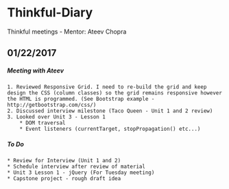 # Thinkful-Diary
Thinkful meetings - Mentor: Ateev Chopra

## 01/22/2017

##### Meeting with Ateev

	1. Reviewed Responsive Grid. I need to re-build the grid and keep design the CSS (column classes) so the grid remains responsive however the HTML is programmed. (See Bootstrap example - http://getbootstrap.com/css/)
	2. Discussed interview milestone (Taco Queen - Unit 1 and 2 review)
	3. Looked over Unit 3 - Lesson 1
		* DOM traversal
		* Event listeners (currentTarget, stopPropagation() etc...)

##### To Do

	* Review for Interview (Unit 1 and 2)
	* Schedule interview after review of material
	* Unit 3 Lesson 1 - jQuery (For Tuesday meeting)
	* Capstone project - rough draft idea

